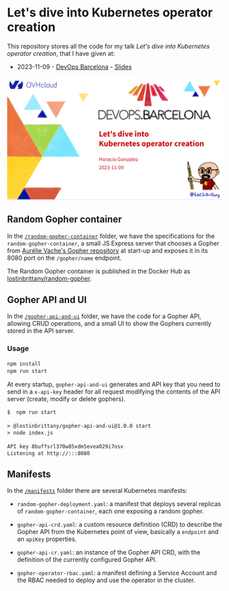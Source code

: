 # Let's dive into Kubernetes operator creation

This repository stores all the code for my talk *Let's dive into Kubernetes operator creation*, that I have given at:

- 2023-11-09 - [DevOps Barcelona](https://devops.barcelona/) - [Slides](https://noti.st/lostinbrittany/vzc0uy/lets-dive-into-kubernetes-operator-creation)

![Let's dive into Kubernetes operator creation](./img/cover-slide.jpg)

## Random Gopher container

In the [`/random-gopher-container`](./random-gopher-container/) folder, we have the specifications for the `random-gopher-container`, a small JS Express server that chooses a Gopher from [Aurélie Vache's Gopher repository](https://github.com/scraly/gophers/) at start-up and exposes it in its 8080 port on the `/gopher/name` endpoint.

The Random Gopher container is published in the Docker Hub as [lostinbrittany/random-gopher](https://hub.docker.com/r/lostinbrittany/random-gopher).

## Gopher API and UI

In the [`/gopher-api-and-ui`](./gopher-api-and-ui/) folder, we have the code for a Gopher API, allowing CRUD operations, and a small UI to show the Gophers currently stored in the API server.

### Usage

```sh
npm install
npm run start
```

At every startup, `gopher-api-and-ui` generates and API key that you need to send in a `x-api-key` header for all request modifying the contents of the API server (create, modify or delete gophers).

```
$  npm run start

> @lostinbrittany/gopher-api-and-ui@1.0.0 start
> node index.js

API key 8buffsrl370w85xdm5evea029i7osv
Listening at http://:::8080
```

## Manifests

In the [`/manifests`](./manifests/) folder there are several Kubernetes manifests:

- `random-gopher-deployment.yaml`: a manifest that deploys several replicas of `random-gopher-container`, each one exposing a random gopher.

- `gopher-api-crd.yaml`: a custom resource definition (CRD) to describe the Gopher API from the Kubernetes point of view, basically a `endpoint` and an `apiKey` properties.

- `gopher-api-cr.yaml`: an instance of the Gopher API CRD, with the definition of the currently configured Gopher API.

- `gopher-operator-rbac.yaml`: a manifest defining a Service Account and the RBAC needed to deploy and use the operator in the cluster.